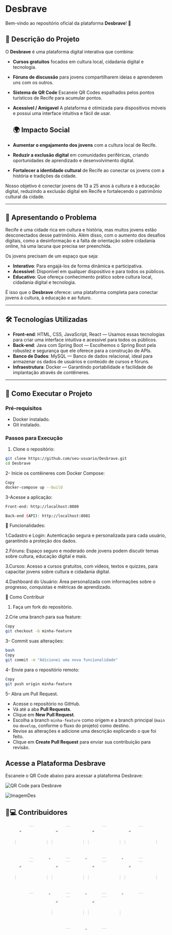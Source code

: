 # Desbrave


Bem-vindo ao repositório oficial da plataforma **Desbrave**! 🚀

## 📝 Descrição do Projeto
O **Desbrave** é uma plataforma digital interativa que combina:
- **Cursos gratuitos** focados em cultura local, cidadania digital e tecnologia.
- **Fóruns de discussão** para jovens compartilharem ideias e aprenderem uns com os outros.
- **Sistema de QR Code** Escaneie QR Codes espalhados pelos pontos turísticos de Recife para acumular pontos.
- **Acessível / Amigavel** A plataforma é otimizada para dispositivos móveis e possui uma interface intuitiva e fácil de usar.

  ## 🌍 Impacto Social
- **Aumentar o engajamento dos jovens** com a cultura local de Recife.
- **Reduzir a exclusão digital** em comunidades periféricas, criando oportunidades de aprendizado e desenvolvimento digital.
- **Fortalecer a identidade cultural** de Recife ao conectar os jovens com a história e tradições da cidade.

Nosso objetivo é conectar jovens de 13 a 25 anos à cultura e à educação digital, reduzindo a exclusão digital em Recife e fortalecendo o patrimônio cultural da cidade.

---

## 🎯 Apresentando o Problema
Recife é uma cidade rica em cultura e história, mas muitos jovens estão desconectados desse patrimônio. Além disso, com o aumento dos desafios digitais, como a desinformação e a falta de orientação sobre cidadania online, há uma lacuna que precisa ser preenchida.

Os jovens precisam de um espaço que seja:
- **Interativo**: Para engajá-los de forma dinâmica e participativa.
- **Acessível**: Disponível em qualquer dispositivo e para todos os públicos.
- **Educativo**: Que ofereça conhecimento prático sobre cultura local, cidadania digital e tecnologia.

É isso que o **Desbrave** oferece: uma plataforma completa para conectar jovens à cultura, à educação e ao futuro.

---

## 🛠️ Tecnologias Utilizadas
- **Front-end**: HTML, CSS, JavaScript, React — Usamos essas tecnologias para criar uma interface intuitiva e acessível para todos os públicos.
- **Back-end**: Java com Spring Boot — Escolhemos o Spring Boot pela robustez e segurança que ele oferece para a construção de APIs.
- **Banco de Dados**: MySQL  — Banco de dados relacional, ideal para armazenar os dados de usuários e conteúdo de cursos e fóruns.
- **Infraestrutura**: Docker — Garantindo portabilidade e facilidade de implantação através de contêineres.

---

## 🚀 Como Executar o Projeto

### Pré-requisitos
- Docker instalado.
- Git instalado.

### Passos para Execução
1. Clone o repositório:
```bash
git clone https://github.com/seu-usuario/Desbrave.git
cd Desbrave
```

2- Inicie os contêineres com Docker Compose:

   ```bash
   Copy
   docker-compose up --build
   ```
3-Acesse a aplicação:
```bash
Front-end: http://localhost:8080

Back-end (API): http://localhost:8081
```
🧩 Funcionalidades:

1.Cadastro e Login:  Autenticação segura e personalizada para cada usuário, garantindo a proteção dos dados.

2.Fóruns: Espaço seguro e moderado onde jovens podem discutir temas sobre cultura, educação digital e mais.

3.Cursos: Acesso a cursos gratuitos, com vídeos, textos e quizzes, para capacitar jovens sobre cultura e cidadania digital.

4.Dashboard do Usuário: Área personalizada com informações sobre o progresso, conquistas e métricas de aprendizado.


🤝 Como Contribuir

1. Faça um fork do repositório.

2.Crie uma branch para sua feature:

```bash
Copy
git checkout -b minha-feature
```
3- Commit suas alterações:
```bash
bash
Copy
git commit -m "Adicionei uma nova funcionalidade"
```
4- Envie para o repositório remoto:

```bash
Copy
git push origin minha-feature
```
5- Abra um Pull Request.

- Acesse o repositório no GitHub.  
- Vá até a aba **Pull Requests**.  
- Clique em **New Pull Request**.  
- Escolha a branch `minha-feature` como origem e a branch principal (`main` ou `develop`, conforme o fluxo do projeto) como destino.  
- Revise as alterações e adicione uma descrição explicando o que foi feito.  
- Clique em **Create Pull Request** para enviar sua contribuição para revisão.


## Acesse a Plataforma Desbrave

Escaneie o QR Code abaixo para acessar a plataforma Desbrave:

![QR Code para Desbrave](https://link-para-imagem-externa.com/qr-code.png)


![ImagemDes](https://github.com/user-attachments/assets/54c7eb15-f61b-49f1-8319-eab531c64845)

## 👤💻 Contribuidores

<div align="center">
  <a href="https://github.com/MatheusPablo">
    <img src="https://avatars.githubusercontent.com/u/73856049?v=4" width="100" height="100" style="border-radius: 50%; margin: 5px;">
  </a>
  <a href="https://github.com/JonathanFelipeD">
    <img src="https://avatars.githubusercontent.com/u/100606418?v=4" width="100" height="100" style="border-radius: 50%; margin: 5px;">
  </a>
  <a href="https://github.com/wendersonJonatha">
    <img src="https://avatars.githubusercontent.com/u/127116781?v=4" width="100" height="100" style="border-radius: 50%; margin: 5px;">
  </a>
  <a href="https://github.com/ThainaSantoss">
    <img src="https://avatars.githubusercontent.com/u/141286410?v=4" width="100" height="100" style="border-radius: 50%; margin: 5px;">
  </a>
  <a href="https://github.com/liliansm">
    <img src="https://avatars.githubusercontent.com/u/143213736?v=4" width="100" height="100" style="border-radius: 50%; margin: 5px;">
  </a>
  <a href="https://github.com/Paulo0310">
    <img src="https://avatars.githubusercontent.com/u/191514573?v=4" width="100" height="100" style="border-radius: 50%; margin: 5px;">
  </a>
  <a href="https://github.com/FabianneDiaas">
    <img src="https://avatars.githubusercontent.com/u/192899468?v=4" width="100" height="100" style="border-radius: 50%; margin: 5px;">
  </a>
  <a href="https://github.com/ThainacfAraujo">
    <img src="https://avatars.githubusercontent.com/u/193288759?v=4" width="100" height="100" style="border-radius: 50%; margin: 5px;">
  </a>
  <a href="https://github.com/MiTabosa">
    <img src="https://avatars.githubusercontent.com/u/193292299?v=4" width="100" height="100" style="border-radius: 50%; margin: 5px;">
  </a>
  <a href="https://github.com/ayronmts">
    <img src="https://avatars.githubusercontent.com/u/193444112?v=4" width="100" height="100" style="border-radius: 50%; margin: 5px;">
  </a>
</div>




